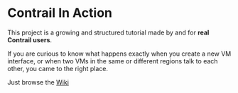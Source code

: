 # Contrail In Action

This project is a growing and structured tutorial made by and for **real Contrail users**.

If you are curious to know what happens exactly when you create a new VM interface, or when two VMs in the same or different regions talk to each other, you came to the right place.

Just browse the [Wiki](https://github.com/virtualhops/Contrail-Inside-Out/wiki)
